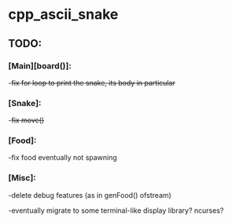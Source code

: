 # **cpp_ascii_snake**

## **TODO:**

### **[Main][board()]:**
-~~fix for loop to print the snake, its body in particular~~

### [Snake]:
-~~fix move()~~

### [Food]:
-fix food eventually not spawning

### [Misc]:
-delete debug features (as in genFood() ofstream)

-eventually migrate to some terminal-like display library? ncurses? 
